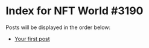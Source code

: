 # Index for NFT World #3190
Posts will be displayed in the order below:

- [Your first post](./001-first.md)

